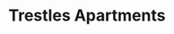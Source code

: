 ---
title: Trestles Apartments
phone: (408) 293-2727
website: http://www.trestles-apts.com/
management: Fairfield Trestles L.P.
tags: []
---